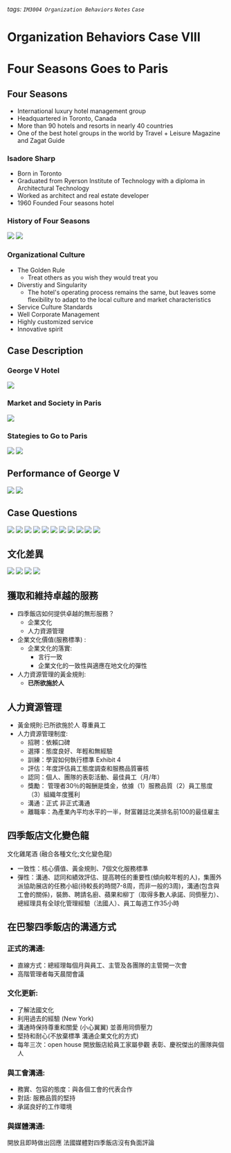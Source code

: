 ###### tags: `IM3004 Organization Behaviors` `Notes` `Case`
# Organization Behaviors Case VIII
# Four Seasons Goes to Paris
## Four Seasons
* International luxury hotel management group
* Headquartered in Toronto,  Canada
* More than 90 hotels and resorts in nearly 40 countries
* One of the best hotel groups in the world by Travel + Leisure Magazine and Zagat Guide

### Isadore Sharp
* Born in Toronto
* Graduated from Ryerson Institute of Technology with a diploma in Architectural Technology
* Worked as architect and real estate developer
* 1960 Founded Four seasons hotel 

### History of Four Seasons
![](https://i.imgur.com/38oaLmw.png)
![](https://i.imgur.com/NrvN59S.png)

### Organizational Culture
* The Golden Rule
    * Treat others as you wish they would treat you
* Diverstiy and Singularity
    * The hotel's operating process remains the same, but leaves some flexibility to adapt to the local culture and market characteristics
* Service Culture Standards
* Well Corporate Management
* Highly customized service
* Innovative spirit


## Case Description
### George V Hotel
![](https://i.imgur.com/XYMHJy3.png)

### Market and Society in Paris
![](https://i.imgur.com/0EWnx8Y.png)

### Stategies to Go to Paris
![](https://i.imgur.com/x35n9FE.png)
![](https://i.imgur.com/ZKty0Ua.png)


## Performance of George V
![](https://i.imgur.com/M0wE0dE.png)
![](https://i.imgur.com/DIUp5H4.png)


## Case Questions
![](https://i.imgur.com/FgOjNlX.png)
![](https://i.imgur.com/ernBdMI.png)
![](https://i.imgur.com/YPBFCuE.png)
![](https://i.imgur.com/2inTtZi.png)
![](https://i.imgur.com/0MkbZma.png)
![](https://i.imgur.com/hQZ90n5.png)
![](https://i.imgur.com/2HUUBTt.png)
![](https://i.imgur.com/0zvn0yE.png)
![](https://i.imgur.com/quTud07.png)
![](https://i.imgur.com/9n0iy7A.png)
![](https://i.imgur.com/J8sx1Ry.png)


## 文化差異
![](https://i.imgur.com/sxdwPU0.png)
![](https://i.imgur.com/t2WXwDQ.png)
![](https://i.imgur.com/xrRZZyh.png)
![](https://i.imgur.com/69HenEZ.png)


## 獲取和維持卓越的服務
* 四季飯店如何提供卓越的無形服務？
    * 企業文化
    * 人力資源管理
* 企業文化價值(服務標準) : 
    * 企業文化的落實: 
        * 言行一致
        * 企業文化的一致性與適應在地文化的彈性
* 人力資源管理的黃金規則: 
    * **已所欲施於人**


## 人力資源管理
* 黃金規則:已所欲施於人 尊重員工
* 人力資源管理制度:
    * 招聘：依賴口碑
    * 選擇：態度良好、年輕和無經驗
    * 訓練：學習如何執行標準 Exhibit 4 
    * 評估：年度評估員工態度調查和服務品質審核
    * 認同：個人、團隊的表彰活動、最佳員工（月/年）
    * 獎勵： 管理者30％的報酬是獎金，依據（1）服務品質（2）員工態度（3）組織年度獲利
    * 溝通：正式 非正式溝通
    * 離職率：為產業內平均水平的一半，財富雜誌北美排名前100的最佳雇主


## 四季飯店文化變色龍
文化雞尾酒 (融合各種文化;文化變色龍)
* 一致性：核心價值、黃金規則、7個文化服務標準
* 彈性：溝通、認同和績效評估、提高聘任的重要性(傾向較年輕的人)，集團外派協助展店的任務小組(待較長的時間7-8周，而非一般的3周)，溝通(包含與工會的關係)，裝飾、聘請名廚、蘋果和柳丁（取得多數人承諾、同儕壓力）、總經理具有全球化管理經驗（法國人）、員工每週工作35小時


## 在巴黎四季飯店的溝通方式
### 正式的溝通:
* 直線方式：總經理每個月與員工、主管及各團隊的主管開一次會
* 高階管理者每天晨間會議
### 文化更新:
* 了解法國文化
* 利用過去的經驗 (New York)
* 溝通時保持尊重和關愛 (小心翼翼) 並善用同儕壓力
* 堅持和耐心(不放棄標準 溝通企業文化的方式)
* 每年三次：open house 開放飯店給員工家屬參觀 表彰、慶祝傑出的團隊與個人
### 與工會溝通: 
* 務實、包容的態度：與各個工會的代表合作
* 對話: 服務品質的堅持
* 承諾良好的工作環境
### 與媒體溝通: 
開放且即時做出回應 法國媒體對四季飯店沒有負面評論
